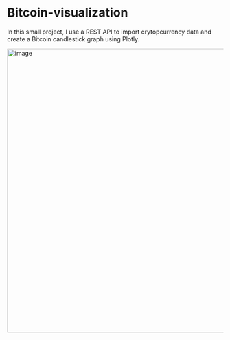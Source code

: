 # Bitcoin-visualization

In this small project, I use a REST API to import crytopcurrency data and create a Bitcoin candlestick graph using Plotly.

<img width="660" alt="image" src="https://user-images.githubusercontent.com/85374251/124562731-fbc29180-de04-11eb-95c8-724ebe8751a7.png">



